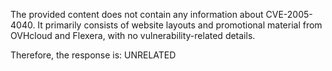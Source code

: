 The provided content does not contain any information about CVE-2005-4040. It primarily consists of website layouts and promotional material from OVHcloud and Flexera, with no vulnerability-related details.

Therefore, the response is: UNRELATED